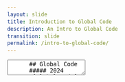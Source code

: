 ```yaml
---
layout: slide
title: Introduction to Global Code
description: An Intro to Global Code
transition: slide
permalink: /intro-to-global-code/
---
```

<section data-markdown>
    <textarea data-template>
      ## Global Code
      ##### 2024
      ![Global Code](../assets/img/2023GlobalCodeLogo_Dark.png)
      
      ---
      
      ## Who are we?
      * Software engineers
      * Professionals
      * Educators
      
      Note:
      
      this is a great opportunity to introduce yourselves & talk about your own backgrounds.
      
      What made you want to become a programmer? What do you get from it? Why would you encourage someone else to have a go?

      ---
      
      ## Who are you?
      * Software engineers!
      * Hand-picked
      
      Note:
      
      The point here is that everyone is a programmer, we don't do any gatekeeping here. If you're in the room, you're one of us. Here the lamplighters can talk about their experience at Global Code last year, and how things have changed for them in the last 12 months.
      
      ---
      
      ## Who are you?
      * Selection criteria wasn't about grades
      * Who doesn't want to change the world?!
      
      Note:
      
      This is a good chance to talk about how we chose members of the class. It was entirely based on their applications. We asked four questions:
      
      * What difference is technology making in your life right now?
      * What difference does technology make to the lives of your family or the people around you?
      * What will you be doing a month after the summer programme has finished?
      * Read about the "moonshot philosophy". What's your moonshot for Ghana?
      
      We're looking for people who are bold and excited about facing societal challenges with technology. We want to provide fuel for that fire & give you some of the skills you'll need.
      
      ---
      
      ## What are we here for?
      * Learn Python, some electronics
      * Internet of Things
      
      Note:
      
      We have to teach you some stuff first of all. So there's lots of labs, which you *must* do. In the second week we'll get to building cool stuff, and in the third and final week you'll design and build a project yourselves, in groups.
      
      ---
      
      ## What are we here for?
      * Learn to be PRO
      * Gain the tools to improve the world
      
      Note:
      
      A lot of our students are excited to learn what a professional software engineer does. So let's talk about version control, CI, platforms, project management etc.
      
      ---
      
      ## Plan
      * 3 weeks
      * Raspberry Pi
      * Advanced Python
      * Electronics
      * Internet of Things
      
      ---
      
      ## Plan
      All kinds of other cool stuff!
      * We're *really* good at this
      * who's used git? heroku?
      * cool projects
      * FUN!
      
      ---
      
      ## Plan
      * 9am - 4pm
      * Lunch @ 12
      * Casual dress
      * Join slack & whatsapp
      * Do the labs :)
    
      Note:
      
      We've discovered it's very useful to be overly strict about time. It's really the only thing that works. Start teaching at 9 and people will figure it out. And don't stay late becuase it overly disadvantages women who are more likely to have to get home. Aside from that, it's your room - feel free to shift furniture around, listen to music, show videos if you have the bandwidth. Have fun :)
     </textarea>
</section>
